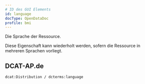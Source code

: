 ```yaml
---
# ID des GUI Elements
id: language
docType: OpenDataDoc
profile: bmi
---
```


Die Sprache der Ressource.

Diese Eigenschaft kann wiederholt werden, sofern die Ressource in mehreren Sprachen vorliegt.

## DCAT-AP.de
`dcat:Distribution / dcterms:language`
